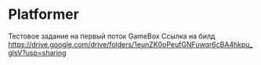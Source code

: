# Platformer
Тестовое задание на первый поток GameBox
Ссылка на билд https://drive.google.com/drive/folders/1eunZK0oPeufGNFuwqr6cBA4hkpu_glsV?usp=sharing
